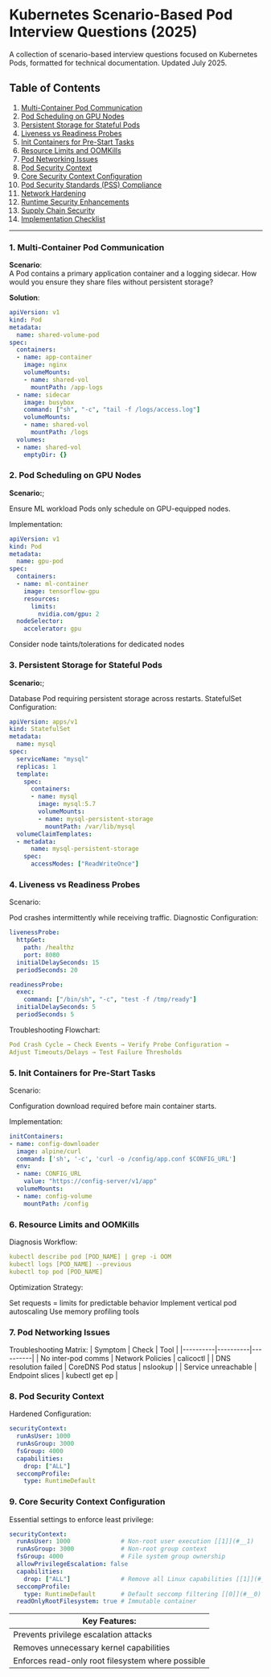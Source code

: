 # Kubernetes Scenario-Based Pod Interview Questions (2025)

A collection of scenario-based interview questions focused on Kubernetes Pods, formatted for technical documentation. Updated July 2025.

## Table of Contents
1. [Multi-Container Pod Communication](#1-multi-container-pod-communication)  
2. [Pod Scheduling on GPU Nodes](#2-pod-scheduling-on-gpu-nodes)  
3. [Persistent Storage for Stateful Pods](#3-persistent-storage-for-stateful-pods)  
4. [Liveness vs Readiness Probes](#4-liveness-vs-readiness-probes)  
5. [Init Containers for Pre-Start Tasks](#5-init-containers-for-pre-start-tasks)  
6. [Resource Limits and OOMKills](#6-resource-limits-and-oomkills)  
7. [Pod Networking Issues](#7-pod-networking-issues)  
8. [Pod Security Context](#8-pod-security-context)
9. [Core Security Context Configuration](#9-Core-Security-Context-Configuration)
10. [Pod Security Standards (PSS) Compliance](#10Pod-Security-Standards-(PSS)-Compliance)
11. [Network Hardening](#11.Network-Hardening)
12. [Runtime Security Enhancements](#12.Runtime-Security-Enhancements)
13. [Supply Chain Security](#13.Supply-Chain-Security)
14. [Implementation Checklist](#14.Implementation-Checklist)

---

### 1. Multi-Container Pod Communication <a name="1-multi-container-pod-communication"></a>
**Scenario**:  
A Pod contains a primary application container and a logging sidecar. How would you ensure they share files without persistent storage?

**Solution**:  
```yaml
apiVersion: v1
kind: Pod
metadata:
  name: shared-volume-pod
spec:
  containers:
  - name: app-container
    image: nginx
    volumeMounts:
    - name: shared-vol
      mountPath: /app-logs
  - name: sidecar
    image: busybox
    command: ["sh", "-c", "tail -f /logs/access.log"]
    volumeMounts:
    - name: shared-vol
      mountPath: /logs
  volumes:
  - name: shared-vol
    emptyDir: {}
```
### 2. Pod Scheduling on GPU Nodes <a name="2-pod-scheduling-on-gpu-nodes"></a>
**Scenario:**;

Ensure ML workload Pods only schedule on GPU-equipped nodes.

Implementation:
```yaml
apiVersion: v1
kind: Pod
metadata:
  name: gpu-pod
spec:
  containers:
  - name: ml-container
    image: tensorflow-gpu
    resources:
      limits:
        nvidia.com/gpu: 2
  nodeSelector:
    accelerator: gpu
```
Consider node taints/tolerations for dedicated nodes
### 3. Persistent Storage for Stateful Pods <a name="3-persistent-storage-for-stateful-pods"></a>
**Scenario:**;

Database Pod requiring persistent storage across restarts.
StatefulSet Configuration:
```yaml
apiVersion: apps/v1
kind: StatefulSet
metadata:
  name: mysql
spec:
  serviceName: "mysql"
  replicas: 1
  template:
    spec:
      containers:
      - name: mysql
        image: mysql:5.7
        volumeMounts:
        - name: mysql-persistent-storage
          mountPath: /var/lib/mysql
  volumeClaimTemplates:
  - metadata:
      name: mysql-persistent-storage
    spec:
      accessModes: ["ReadWriteOnce"]
```

### 4. Liveness vs Readiness Probes <a name="4-liveness-vs-readiness-probes"></a>
Scenario:

Pod crashes intermittently while receiving traffic.
Diagnostic Configuration:
```yaml
livenessProbe:
  httpGet:
    path: /healthz
    port: 8080
  initialDelaySeconds: 15
  periodSeconds: 20

readinessProbe:
  exec:
    command: ["/bin/sh", "-c", "test -f /tmp/ready"]
  initialDelaySeconds: 5
  periodSeconds: 5
```
Troubleshooting Flowchart:
```yaml
Pod Crash Cycle → Check Events → Verify Probe Configuration → 
Adjust Timeouts/Delays → Test Failure Thresholds
```
### 5. Init Containers for Pre-Start Tasks <a name="5-init-containers-for-pre-start-tasks"></a>
Scenario:

Configuration download required before main container starts.

Implementation:
```yaml
initContainers:
- name: config-downloader
  image: alpine/curl
  command: ['sh', '-c', 'curl -o /config/app.conf $CONFIG_URL']
  env:
  - name: CONFIG_URL
    value: "https://config-server/v1/app"
  volumeMounts:
  - name: config-volume
    mountPath: /config
```
### 6. Resource Limits and OOMKills <a name="6-resource-limits-and-oomkills"></a>
Diagnosis Workflow:
```yaml
kubectl describe pod [POD_NAME] | grep -i OOM
kubectl logs [POD_NAME] --previous
kubectl top pod [POD_NAME]
```
Optimization Strategy:

Set requests = limits for predictable behavior
Implement vertical pod autoscaling
Use memory profiling tools

### 7. Pod Networking Issues <a name="7-pod-networking-issues"></a>
Troubleshooting Matrix:
| Symptom | Check | Tool |
|----------|----------|----------|
| No inter-pod comms | Network Policies   | calicoctl   |
| DNS resolution failed   | CoreDNS Pod status   | nslookup   |
| Service unreachable   | Endpoint slices  | kubectl get ep   |

### 8. Pod Security Context <a name="8-pod-security-context"></a>
Hardened Configuration:
```yaml
securityContext:
  runAsUser: 1000
  runAsGroup: 3000
  fsGroup: 4000
  capabilities:
    drop: ["ALL"]
  seccompProfile:
    type: RuntimeDefault
```
### 9. Core Security Context Configuration <a name="9-Core-Security-Context-Configuration"></a>
Essential settings to enforce least privilege:
```yaml
securityContext:
  runAsUser: 1000              # Non-root user execution [[1]](#__1)
  runAsGroup: 3000             # Non-root group context
  fsGroup: 4000                # File system group ownership
  allowPrivilegeEscalation: false
  capabilities:
    drop: ["ALL"]              # Remove all Linux capabilities [[1]](#__1)
  seccompProfile:
    type: RuntimeDefault       # Default seccomp filtering [[0]](#__0)
  readOnlyRootFilesystem: true # Immutable container
```
| Key Features: |
|---------------|
| Prevents privilege escalation attacks |
| Removes unnecessary kernel capabilities |
| Enforces read-only root filesystem where possible |
